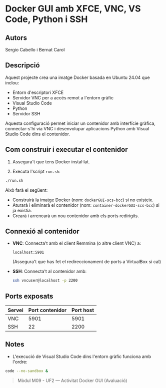 # Docker GUI amb XFCE, VNC, VS Code, Python i SSH

## Autors

Sergio Cabello i Bernat Carol

## Descripció

Aquest projecte crea una imatge Docker basada en Ubuntu 24.04 que inclou:

* Entorn d'escriptori XFCE
* Servidor VNC per a accés remot a l'entorn gràfic
* Visual Studio Code
* Python
* Servidor SSH

Aquesta configuració permet iniciar un contenidor amb interfície gràfica, connectar-s'hi via VNC i desenvolupar aplicacions Python amb Visual Studio Code dins el contenidor.

## Com construir i executar el contenidor

1. Assegura't que tens Docker instal·lat.

2. Executa l'script `run.sh`:

```bash
./run.sh
```

Això farà el següent:

* Construirà la imatge Docker (nom: `dockerGUI-scs-bcc`) si no existeix.
* Aturarà i eliminarà el contenidor (nom: `container-dockerGUI-scs-bcc`) si ja existia.
* Crearà i arrencarà un nou contenidor amb els ports redirigits.

## Connexió al contenidor

* **VNC**: Connecta't amb el client Remmina (o altre client VNC) a:

  ```
  localhost:5901
  ```

  (Assegura't que has fet el redireccionament de ports a VirtualBox si cal)

* **SSH**: Connecta't al contenidor amb:

  ```bash
  ssh vncuser@localhost -p 2200
  ```

## Ports exposats

| Servei | Port contenidor | Port host |
| ------ | --------------- | --------- |
| VNC    | 5901            | 5901      |
| SSH    | 22              | 2200      |

## Notes

* L'execució de Visual Studio Code dins l'entorn gràfic funciona amb l'ordre:

```bash
code --no-sandbox &
```


> Mòdul M09 - UF2 — Activitat Docker GUI (Avaluació)
